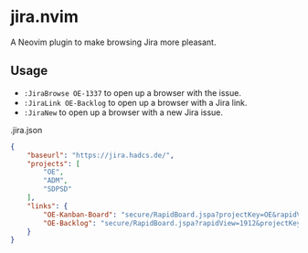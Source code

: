 jira.nvim
=========

A Neovim plugin to make browsing Jira more pleasant.

## Usage

 - `:JiraBrowse OE-1337` to open up a browser with the issue.
 - `:JiraLink OE-Backlog` to open up a browser with a Jira link.
 - `:JiraNew` to open up a browser with a new Jira issue.


.jira.json
```json
{
	"baseurl": "https://jira.hadcs.de/",
	"projects": [
		"OE",
		"ADM",
		"SDPSD"
	],
	"links": {
		"OE-Kanban-Board": "secure/RapidBoard.jspa?projectKey=OE&rapidView=1912",
		"OE-Backlog": "secure/RapidBoard.jspa?rapidView=1912&projectKey=OE&view=planning.nodetail&issueLimit=100"
	}
}
```

